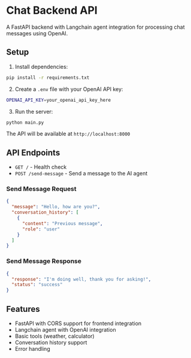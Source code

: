 # Chat Backend API

A FastAPI backend with Langchain agent integration for processing chat messages using OpenAI.

## Setup

1. Install dependencies:
```bash
pip install -r requirements.txt
```

2. Create a `.env` file with your OpenAI API key:
```bash
OPENAI_API_KEY=your_openai_api_key_here
```

3. Run the server:
```bash
python main.py
```

The API will be available at `http://localhost:8000`

## API Endpoints

- `GET /` - Health check
- `POST /send-message` - Send a message to the AI agent

### Send Message Request
```json
{
  "message": "Hello, how are you?",
  "conversation_history": [
    {
      "content": "Previous message",
      "role": "user"
    }
  ]
}
```

### Send Message Response
```json
{
  "response": "I'm doing well, thank you for asking!",
  "status": "success"
}
```

## Features

- FastAPI with CORS support for frontend integration
- Langchain agent with OpenAI integration
- Basic tools (weather, calculator)
- Conversation history support
- Error handling